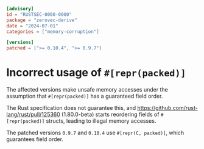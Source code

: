 ```toml
[advisory]
id = "RUSTSEC-0000-0000"
package = "zerovec-derive"
date = "2024-07-01"
categories = ["memory-corruption"]

[versions]
patched = [">= 0.10.4", ">= 0.9.7"]
```

# Incorrect usage of `#[repr(packed)]`

The affected versions make unsafe memory accesses under the assumption that `#[repr(packed)]` has a guaranteed field order. 

The Rust specification does not guarantee this, and https://github.com/rust-lang/rust/pull/125360 (1.80.0-beta) starts 
reordering fields of `#[repr(packed)]` structs, leading to illegal memory accesses.

The patched versions `0.9.7` and `0.10.4` use `#[repr(C, packed)]`, which guarantees field order.
